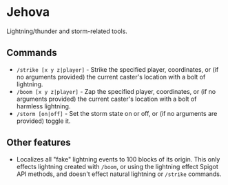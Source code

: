 # Jehova

Lightning/thunder and storm-related tools.

## Commands

* `/strike [x y z|player]` - Strike the specified player, coordinates, or (if 
  no arguments provided) the current caster's location with a bolt of 
  lightning.
* `/boom [x y z|player]` - Zap the specified player, coordinates, or (if 
  no arguments provided) the current caster's location with a bolt of 
  harmless lightning.
* `/storm [on|off]` - Set the storm state on or off, or (if no arguments are
  provided) toggle it.

## Other features

* Localizes all "fake" lightning events to 100 blocks of its origin. This
  only effects lightning created with `/boom`, or using the lightning effect
  Spigot API methods, and doesn't effect natural lightning or `/strike` 
  commands.
